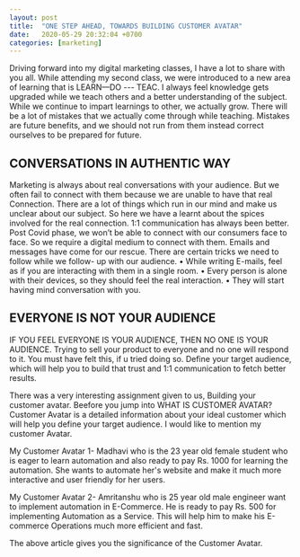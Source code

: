 ```yaml
---
layout: post
title:  "ONE STEP AHEAD, TOWARDS BUILDING CUSTOMER AVATAR"
date:   2020-05-29 20:32:04 +0700
categories: [marketing]
---
```


Driving forward into my digital marketing classes, I have a lot to share with you all. While attending my second class, we were introduced to a new area of learning that is LEARN—DO --- TEAC. I always feel knowledge gets upgraded while we teach others and a better understanding of the subject.
While we continue to impart learnings to other, we actually grow. There will be a lot of mistakes that we actually come through while teaching. Mistakes are future benefits, and we should not run from them instead correct ourselves to be prepared for future.

## CONVERSATIONS IN AUTHENTIC WAY

Marketing is always about real conversations with your audience. But we often fail to connect with them because we are unable to have that real Connection. There are a lot of things which run in our mind and make us unclear about our subject. So here we have a learnt about the spices involved for the real connection.
1:1 communication has always been better. Post Covid phase, we won’t be able to connect with our consumers face to face. So we require a digital medium to connect with them.  Emails and messages have come for our rescue. There are certain tricks we need to follow while we follow- up with our audience. 
•	While writing E-mails, feel as if you are interacting with them in a single room.
•	Every person is alone with their devices, so they should feel the real interaction.
•	They will start having mind conversation with you.

## EVERYONE IS NOT YOUR AUDIENCE
IF YOU FEEL EVERYONE IS YOUR AUDIENCE, THEN NO ONE IS YOUR AUDIENCE.
Trying to sell your product to everyone and no one will respond to it. You must have felt this, if u tried doing so. Define your target audience, which will help you to build that trust and 1:1 communication to fetch better results.

There was a very interesting assignment given to us, Building your customer avatar. Beefore you jump into WHAT IS CUSTOMER AVATAR?
Customer Avatar is a detailed information about your ideal customer which will help you define your target audience.
I would like to mention my customer Avatar.

My Customer Avatar 1- Madhavi who is the 23 year old female student who is eager to learn automation and also ready to pay Rs. 1000 for learning the automation. She wants to automate her's website and make it much more interactive and user friendly for her users.

My Customer Avatar 2- Amritanshu who is 25 year old male engineer want to implement automation in E-Commerce. He is ready to pay Rs. 500 for implementing Automation as a Service. This will help him to make his E-commerce Operations much more efficient and fast.

The above article gives you the significance of the Customer Avatar.